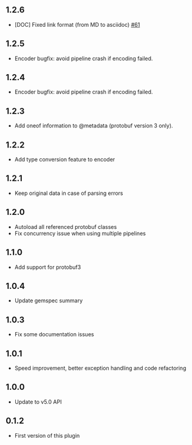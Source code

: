 ## 1.2.6
  - [DOC] Fixed link format (from MD to asciidoc) [#61](https://github.com/logstash-plugins/logstash-codec-protobuf/pull/61)

## 1.2.5
  - Encoder bugfix: avoid pipeline crash if encoding failed.

## 1.2.4
  - Encoder bugfix: avoid pipeline crash if encoding failed.

## 1.2.3
  - Add oneof information to @metadata (protobuf version 3 only).

## 1.2.2
  - Add type conversion feature to encoder

## 1.2.1
  - Keep original data in case of parsing errors

## 1.2.0
  - Autoload all referenced protobuf classes
  - Fix concurrency issue when using multiple pipelines

## 1.1.0
  - Add support for protobuf3

## 1.0.4
  - Update gemspec summary

## 1.0.3
  - Fix some documentation issues

## 1.0.1
 - Speed improvement, better exception handling and code refactoring

## 1.0.0
 - Update to v5.0 API

## 0.1.2
 - First version of this plugin
